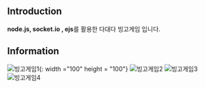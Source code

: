 ## Introduction
**node.js, socket.io , ejs**를 활용한 다대다 빙고게임 입니다.


## Information
![빙고게임1](https://user-images.githubusercontent.com/56143212/106723686-b7ab4500-664a-11eb-8687-8a5cb37a17f5.PNG){: width ="100" height = "100"}
![빙고게임2](https://user-images.githubusercontent.com/56143212/106723815-dad5f480-664a-11eb-834d-b4e90220072c.PNG)
![빙고게임3](https://user-images.githubusercontent.com/56143212/106723849-e3c6c600-664a-11eb-9ddb-5e15c33df41b.PNG)
![빙고게임4](https://user-images.githubusercontent.com/56143212/106723857-e6292000-664a-11eb-9f0c-4ae81ad48968.PNG)
<!-- <img src = "![빙고게임4](https://user-images.githubusercontent.com/56143212/106723857-e6292000-664a-11eb-9f0c-4ae81ad48968.PNG")><img> -->






